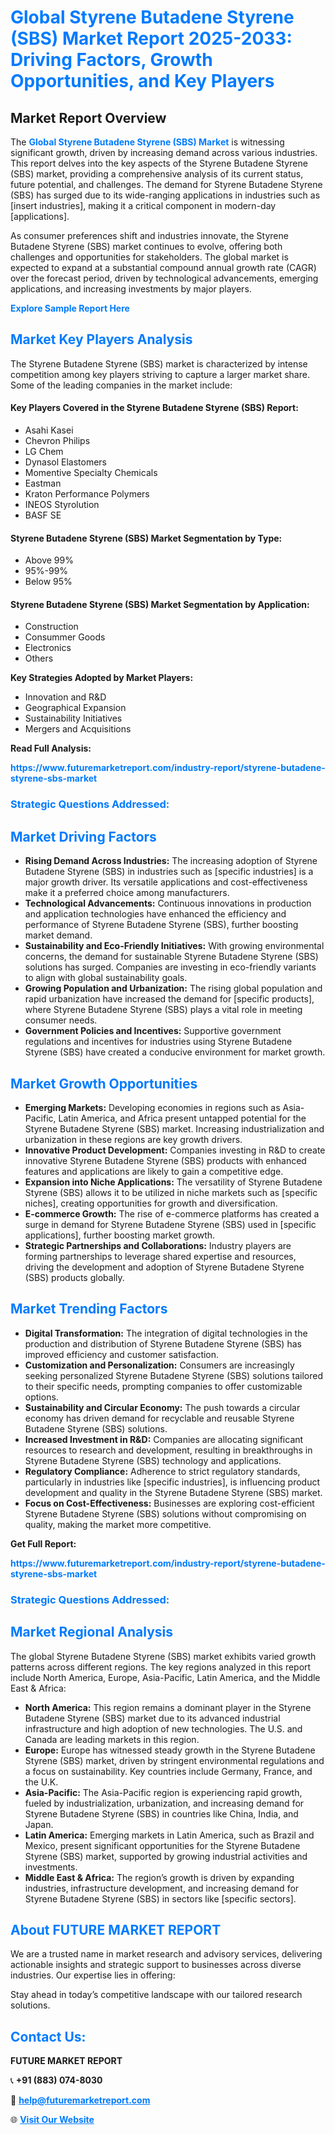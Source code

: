 <h1 style="color: #007BFF;">Global Styrene Butadene Styrene (SBS) Market Report 2025-2033: Driving Factors, Growth Opportunities, and Key Players</h1>

<section id="overview">
<h2>Market Report Overview</h2>
<p>The <a href="https://www.futuremarketreport.com/industry-report/styrene-butadene-styrene-sbs-market" style="color: #007BFF; text-decoration: none;"><strong>Global Styrene Butadene Styrene (SBS) Market</strong></a> is witnessing significant growth, driven by increasing demand across various industries. This report delves into the key aspects of the Styrene Butadene Styrene (SBS) market, providing a comprehensive analysis of its current status, future potential, and challenges. The demand for Styrene Butadene Styrene (SBS) has surged due to its wide-ranging applications in industries such as [insert industries], making it a critical component in modern-day [applications].</p>
<p>As consumer preferences shift and industries innovate, the Styrene Butadene Styrene (SBS) market continues to evolve, offering both challenges and opportunities for stakeholders. The global market is expected to expand at a substantial compound annual growth rate (CAGR) over the forecast period, driven by technological advancements, emerging applications, and increasing investments by major players.</p>
</section>

<section id="overview">
<p><a href="https://www.futuremarketreport.com/request-sample/reportId=52607" style="color: #007BFF; text-decoration: none;"><strong>Explore Sample Report Here</strong></a></p>
</section>

<section id="key-players">
<h2 style="color: #007BFF;">Market Key Players Analysis</h2>
<p>The Styrene Butadene Styrene (SBS) market is characterized by intense competition among key players striving to capture a larger market share. Some of the leading companies in the market include:</p>
<h4>Key Players Covered in the Styrene Butadene Styrene (SBS) Report:</h4>
<ul><li>Asahi Kasei</li><li>Chevron Philips</li><li>LG Chem</li><li>Dynasol Elastomers</li><li>Momentive Specialty Chemicals</li><li>Eastman</li><li>Kraton Performance Polymers</li><li>INEOS Styrolution</li><li>BASF SE</li></ul>
<h4>Styrene Butadene Styrene (SBS) Market Segmentation by Type:</h4>
<ul><li>Above 99%</li><li>95%-99%</li><li>Below 95%</li></ul>

<h4>Styrene Butadene Styrene (SBS) Market Segmentation by Application:</h4>
<ul><li>Construction</li><li>Consummer Goods</li><li>Electronics</li><li>Others</li></ul>
<p><strong>Key Strategies Adopted by Market Players:</strong></p>
<ul>
<li>Innovation and R&D</li>
<li>Geographical Expansion</li>
<li>Sustainability Initiatives</li>
<li>Mergers and Acquisitions</li>
</ul>
</section>

<section>
<p><strong>Read Full Analysis: </strong></p><a href="https://www.futuremarketreport.com/industry-report/styrene-butadene-styrene-sbs-market" style="color: #007BFF; text-decoration: none;"><strong>https://www.futuremarketreport.com/industry-report/styrene-butadene-styrene-sbs-market</strong></a>
<h3 style="color: #007BFF;">Strategic Questions Addressed:</h3>
</section>

<section id="driving-factors">
<h2 style="color: #007BFF;">Market Driving Factors</h2>
<ul>
<li><strong>Rising Demand Across Industries:</strong> The increasing adoption of Styrene Butadene Styrene (SBS) in industries such as [specific industries] is a major growth driver. Its versatile applications and cost-effectiveness make it a preferred choice among manufacturers.</li>
<li><strong>Technological Advancements:</strong> Continuous innovations in production and application technologies have enhanced the efficiency and performance of Styrene Butadene Styrene (SBS), further boosting market demand.</li>
<li><strong>Sustainability and Eco-Friendly Initiatives:</strong> With growing environmental concerns, the demand for sustainable Styrene Butadene Styrene (SBS) solutions has surged. Companies are investing in eco-friendly variants to align with global sustainability goals.</li>
<li><strong>Growing Population and Urbanization:</strong> The rising global population and rapid urbanization have increased the demand for [specific products], where Styrene Butadene Styrene (SBS) plays a vital role in meeting consumer needs.</li>
<li><strong>Government Policies and Incentives:</strong> Supportive government regulations and incentives for industries using Styrene Butadene Styrene (SBS) have created a conducive environment for market growth.</li>
</ul>
</section>

<section id="growth-opportunities">
<h2 style="color: #007BFF;">Market Growth Opportunities</h2>
<ul>
<li><strong>Emerging Markets:</strong> Developing economies in regions such as Asia-Pacific, Latin America, and Africa present untapped potential for the Styrene Butadene Styrene (SBS) market. Increasing industrialization and urbanization in these regions are key growth drivers.</li>
<li><strong>Innovative Product Development:</strong> Companies investing in R&D to create innovative Styrene Butadene Styrene (SBS) products with enhanced features and applications are likely to gain a competitive edge.</li>
<li><strong>Expansion into Niche Applications:</strong> The versatility of Styrene Butadene Styrene (SBS) allows it to be utilized in niche markets such as [specific niches], creating opportunities for growth and diversification.</li>
<li><strong>E-commerce Growth:</strong> The rise of e-commerce platforms has created a surge in demand for Styrene Butadene Styrene (SBS) used in [specific applications], further boosting market growth.</li>
<li><strong>Strategic Partnerships and Collaborations:</strong> Industry players are forming partnerships to leverage shared expertise and resources, driving the development and adoption of Styrene Butadene Styrene (SBS) products globally.</li>
</ul>
</section>

<section id="trending-factors">
<h2 style="color: #007BFF;">Market Trending Factors</h2>
<ul>
<li><strong>Digital Transformation:</strong> The integration of digital technologies in the production and distribution of Styrene Butadene Styrene (SBS) has improved efficiency and customer satisfaction.</li>
<li><strong>Customization and Personalization:</strong> Consumers are increasingly seeking personalized Styrene Butadene Styrene (SBS) solutions tailored to their specific needs, prompting companies to offer customizable options.</li>
<li><strong>Sustainability and Circular Economy:</strong> The push towards a circular economy has driven demand for recyclable and reusable Styrene Butadene Styrene (SBS) solutions.</li>
<li><strong>Increased Investment in R&D:</strong> Companies are allocating significant resources to research and development, resulting in breakthroughs in Styrene Butadene Styrene (SBS) technology and applications.</li>
<li><strong>Regulatory Compliance:</strong> Adherence to strict regulatory standards, particularly in industries like [specific industries], is influencing product development and quality in the Styrene Butadene Styrene (SBS) market.</li>
<li><strong>Focus on Cost-Effectiveness:</strong> Businesses are exploring cost-efficient Styrene Butadene Styrene (SBS) solutions without compromising on quality, making the market more competitive.</li>
</ul>
</section>

<section>
<p><strong>Get Full Report: </strong></p><a href="https://www.futuremarketreport.com/industry-report/styrene-butadene-styrene-sbs-market" style="color: #007BFF; text-decoration: none;"><strong>https://www.futuremarketreport.com/industry-report/styrene-butadene-styrene-sbs-market</strong></a>
<h3 style="color: #007BFF;">Strategic Questions Addressed:</h3>
</section>


<section id="regional-analysis">
<h2 style="color: #007BFF;">Market Regional Analysis</h2>
<p>The global Styrene Butadene Styrene (SBS) market exhibits varied growth patterns across different regions. The key regions analyzed in this report include North America, Europe, Asia-Pacific, Latin America, and the Middle East & Africa:</p>
<ul>
<li><strong>North America:</strong> This region remains a dominant player in the Styrene Butadene Styrene (SBS) market due to its advanced industrial infrastructure and high adoption of new technologies. The U.S. and Canada are leading markets in this region.</li>
<li><strong>Europe:</strong> Europe has witnessed steady growth in the Styrene Butadene Styrene (SBS) market, driven by stringent environmental regulations and a focus on sustainability. Key countries include Germany, France, and the U.K.</li>
<li><strong>Asia-Pacific:</strong> The Asia-Pacific region is experiencing rapid growth, fueled by industrialization, urbanization, and increasing demand for Styrene Butadene Styrene (SBS) in countries like China, India, and Japan.</li>
<li><strong>Latin America:</strong> Emerging markets in Latin America, such as Brazil and Mexico, present significant opportunities for the Styrene Butadene Styrene (SBS) market, supported by growing industrial activities and investments.</li>
<li><strong>Middle East & Africa:</strong> The region’s growth is driven by expanding industries, infrastructure development, and increasing demand for Styrene Butadene Styrene (SBS) in sectors like [specific sectors].</li>
</ul>
</section>

<footer>
<h2 style="color: #007BFF;">About FUTURE MARKET REPORT</h2>
<p>We are a trusted name in market research and advisory services, delivering actionable insights and strategic support to businesses across diverse industries. Our expertise lies in offering:</p>

<p>Stay ahead in today’s competitive landscape with our tailored research solutions.</p>

<h2 style="color: #007BFF;">Contact Us:</h2>
<p><strong>FUTURE MARKET REPORT</strong></p>
<p>📞 <strong>+91 (883) 074-8030</strong></p>
<p>📧 <strong><a href="mailto:help@futuremarketreport.com" style="color: #007BFF;">help@futuremarketreport.com</a></strong></p>
<p>🌐 <strong><a href="https://www.futuremarketreport.com/" style="color: #007BFF;">Visit Our Website</a></strong></p>
</footer>